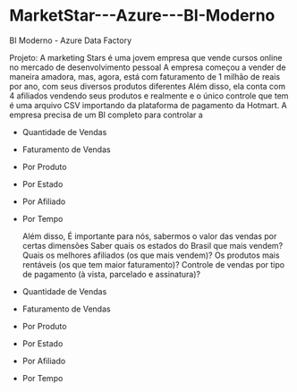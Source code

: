 # MarketStar---Azure---BI-Moderno
BI Moderno - Azure Data Factory

Projeto:
A marketing Stars é uma jovem empresa que vende cursos online no mercado de desenvolvimento
pessoal
A empresa começou a vender de maneira amadora, mas, agora, está com faturamento de 1 milhão de
reais por ano, com seus diversos produtos diferentes
Além disso, ela conta com 4 afiliados vendendo seus produtos e realmente e o único controle que tem
é uma arquivo CSV importando da plataforma de pagamento da Hotmart.
A empresa precisa de um BI completo para controlar a
- Quantidade de Vendas
- Faturamento de Vendas
- Por Produto
- Por Estado
- Por Afiliado
- Por Tempo
  
  Além disso,
É importante para nós, sabermos o valor das vendas por certas dimensões
Saber quais os estados do Brasil que mais vendem?
Quais os melhores afiliados (os que mais vendem)?
Os produtos mais rentáveis (os que tem maior faturamento)?
Controle de vendas por tipo de pagamento (à vista, parcelado e assinatura)?
- Quantidade de Vendas
- Faturamento de Vendas
- Por Produto
- Por Estado
- Por Afiliado
- Por Tempo
